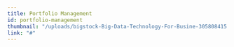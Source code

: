 ```yaml
---
title: Portfolio Management
id: portfolio-management
thumbnail: "/uploads/bigstock-Big-Data-Technology-For-Busine-305808415.jpg"
link: "#"
---
```

